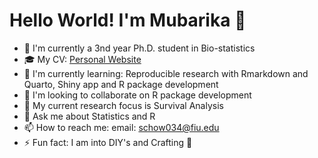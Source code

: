 # Hello World! I'm Mubarika 👋

-   🔭 I'm currently a 3nd year Ph.D. student in Bio-statistics
-   🎓 My CV: [Personal Website](https://mubarika.quarto.pub/sultana-mubarika-rahman-chowdhury/)
-   🌱 I'm currently learning: Reproducible research with Rmarkdown and Quarto, Shiny app and R package development
-   👯 I'm looking to collaborate on R package development
-   🌱 My current research focus is Survival Analysis 
-   💬 Ask me about Statistics and R
-   📫 How to reach me:  email: schow034@fiu.edu
-   ⚡ Fun fact: I  am  into DIY's and  Crafting 🎨
